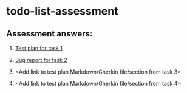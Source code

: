 # todo-list-assessment
## Assessment answers:
1. [Test plan for task 1](https://github.com/celestvw/todo-list-assessment/blob/master/Tests/TestPlan.md)
2. [Bug report for task 2](https://github.com/celestvw/todo-list-assessment/blob/master/Tests/Defects.md)

3. <Add link to test plan Markdown/Gherkin file/section from task 3>
4. <Add link to test plan Markdown/Gherkin file/section from task 4>
